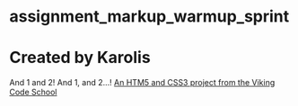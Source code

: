 assignment_markup_warmup_sprint
===============================

# Created by Karolis

And 1 and 2!  And 1, and 2...!
[An HTM5 and CSS3 project from the Viking Code School](http://www.vikingcodeschool.com)
